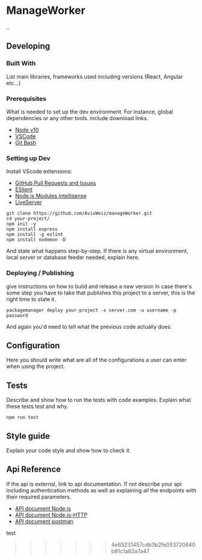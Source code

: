 
# ManageWorker

..

## Developing

### Built With
List main libraries, frameworks used including versions (React, Angular etc...)

### Prerequisites
What is needed to set up the dev environment. For instance, global dependencies or any other tools. include download links.

* [Node v10](https://nodejs.org/en/download/)
* [VSCode](https://code.visualstudio.com/download)
* [Git Bash](https://git-scm.com/downloads)

### Setting up Dev
Install VScode extensions:
* [GitHub Pull Requests and Issues](https://marketplace.visualstudio.com/items?itemName=GitHub.vscode-pull-request-github)
* [ESlient](https://marketplace.visualstudio.com/items?itemName=dbaeumer.vscode-eslint)
* [Node.js Modules intellisense](https://marketplace.visualstudio.com/items?itemName=leizongmin.node-module-intellisense)
* [LiveServer](https://marketplace.visualstudio.com/items?itemName=ritwickdey.LiveServer)


```shell
git clone https://github.com/AvivWeiz/manageWorker.git
cd your-project/
npm init -y
npm install express
npm install -g eslint
npm install nodemon -D
```
 
And state what happens step-by-step. If there is any virtual environment, local server or database feeder needed, explain here.

### Deploying / Publishing
give instructions on how to build and release a new version
In case there's some step you have to take that publishes this project to a
server, this is the right time to state it.

```shell
packagemanager deploy your-project -s server.com -u username -p password
```

And again you'd need to tell what the previous code actually does.

## Configuration

Here you should write what are all of the configurations a user can enter when
using the project.

## Tests

Describe and show how to run the tests with code examples.
Explain what these tests test and why.

```shell
npm run test
```

## Style guide

Explain your code style and show how to check it.

## Api Reference

If the api is external, link to api documentation. If not describe your api including authentication methods as well as explaining all the endpoints with their required parameters.


* [API document Node.js](https://nodejs.org/api/)
* [API document Node.js-HTTP](https://nodejs.org/api/http.html)
* [API document postman](https://documenter.getpostman.com/view/11604308/SztG3krs?version=latest#aa9fc539-c3d4-4be8-83ba-33ec3f4de65b)



test
>>>>>>> 4e65231457cdb3b2fe053720640b81c1a82a7a47
